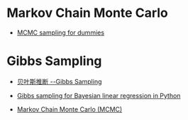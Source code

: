  
 
 
# Markov Chain Monte Carlo

- [MCMC sampling for dummies](http://twiecki.github.io/blog/2015/11/10/mcmc-sampling/)

# Gibbs Sampling

- [贝叶斯推断 --Gibbs Sampling](http://blog.csdn.net/u010533386/article/details/51449812)

- [Gibbs sampling for Bayesian linear regression in Python](http://kieranrcampbell.github.io/gibbs-sampling-bayesian-linear-regression/)

- [Markov Chain Monte Carlo (MCMC)](https://people.duke.edu/~ccc14/sta-663/MCMC.html)